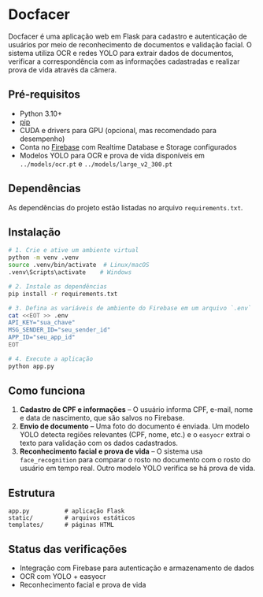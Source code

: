 # Docfacer

Docfacer é uma aplicação web em Flask para cadastro e autenticação de usuários
por meio de reconhecimento de documentos e validação facial. O sistema utiliza
OCR e redes YOLO para extrair dados de documentos, verificar a correspondência
com as informações cadastradas e realizar prova de vida através da câmera.

## Pré-requisitos

- Python 3.10+
- [pip](https://pip.pypa.io/en/stable/)
- CUDA e drivers para GPU (opcional, mas recomendado para desempenho)
- Conta no [Firebase](https://firebase.google.com/) com Realtime Database e
  Storage configurados
- Modelos YOLO para OCR e prova de vida disponíveis em `../models/ocr.pt` e
  `../models/large_v2_300.pt`

## Dependências

As dependências do projeto estão listadas no arquivo `requirements.txt`.

## Instalação

```bash
# 1. Crie e ative um ambiente virtual
python -m venv .venv
source .venv/bin/activate  # Linux/macOS
.venv\Scripts\activate    # Windows

# 2. Instale as dependências
pip install -r requirements.txt

# 3. Defina as variáveis de ambiente do Firebase em um arquivo `.env`
cat <<EOT >> .env
API_KEY="sua_chave"
MSG_SENDER_ID="seu_sender_id"
APP_ID="seu_app_id"
EOT

# 4. Execute a aplicação
python app.py
```

## Como funciona

1. **Cadastro de CPF e informações** – O usuário informa CPF, e-mail, nome e
   data de nascimento, que são salvos no Firebase.
2. **Envio de documento** – Uma foto do documento é enviada. Um modelo YOLO
   detecta regiões relevantes (CPF, nome, etc.) e o `easyocr` extrai o texto
   para validação com os dados cadastrados.
3. **Reconhecimento facial e prova de vida** – O sistema usa `face_recognition`
   para comparar o rosto no documento com o rosto do usuário em tempo real.
   Outro modelo YOLO verifica se há prova de vida.

## Estrutura

```
app.py          # aplicação Flask
static/         # arquivos estáticos
templates/      # páginas HTML
```

## Status das verificações
- Integração com Firebase para autenticação e armazenamento de dados
- OCR com YOLO + easyocr
- Reconhecimento facial e prova de vida

